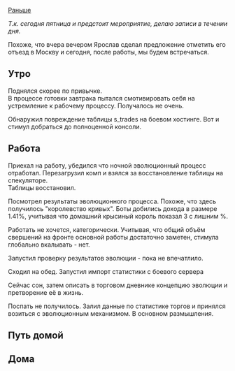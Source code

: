 [Раньше](2019.10.17.md)

*Т.к. сегодня пятница и предстоит мероприятие, делаю записи в течении дня.*

Похоже, что вчера вечером Ярослав сделал предложение отметить его отъезд в Москву и сегодня, после работы, мы будем встречаться.

## Утро
Поднялся скорее по привычке.  
В процессе готовки завтрака пытался смотивировать себя на устремление к рабочему процессу. Получалось не очень.

Обнаружил повреждение таблицы s_trades на боевом хостинге. Вот и стимул добраться до полноценной консоли.
## Работа
Приехал на работу, убедился что ночной эволюционный процесс отработал. Перезагрузил комп и взялся за восстановление таблицы на спекуляторе.  
Таблицы восстановил.

Посмотрел результаты эволюционного процесса. Похоже, что здесь получилось "королевство кривых". Боты добились дохода в размере 1.41%, учитывая что домашний крысиный король показал 3 с лишним %.

Работать не хочется, категорически. Учитывая, что общий объём свершений на фронте основной работы достаточно заметен, стимула глобально вкалывать - нет.

Запустил проверку результатов эволюции - пока не впечатлило.

Сходил на обед.
Запустил импорт статистики с боевого сервера

Сейчас сон, затем описать в торговом дневнике концепцию эволюции и претворение её в жизнь.

Поспать не получилось. Залил данные по статистике торгов и принялся возиться с эволюционным механизмом. В основном размышления.

## Путь домой
## Дома